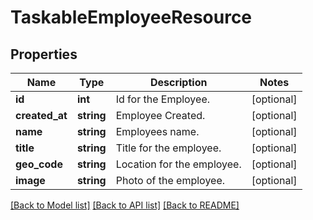 # TaskableEmployeeResource

## Properties
Name | Type | Description | Notes
------------ | ------------- | ------------- | -------------
**id** | **int** | Id for the Employee. | [optional] 
**created_at** | **string** | Employee Created. | [optional] 
**name** | **string** | Employees name. | [optional] 
**title** | **string** | Title for the employee. | [optional] 
**geo_code** | **string** | Location for the employee. | [optional] 
**image** | **string** | Photo of the employee. | [optional] 

[[Back to Model list]](../README.md#documentation-for-models) [[Back to API list]](../README.md#documentation-for-api-endpoints) [[Back to README]](../README.md)


